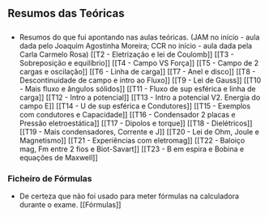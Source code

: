 ## Resumos das Teóricas
- Resumos do que fui apontando nas aulas teóricas. (JAM no início - aula dada pelo Joaquim Agostinha Moreira; CCR no início - aula dada pela Carla Carmelo Rosa)
[[T2 - Eletrização e lei de Coulomb]]
[[T3 - Sobreposição e equilíbrio]]
[[T4 - Campo VS Força]]
[[T5 - Campo de 2 cargas e oscilação]]
[[T6 - Linha de carga]]
[[T7 - Anel e disco]]
[[T8 - Descontinuidade de campo e intro ao Fluxo]]
[[T9 - Lei de Gauss]]
[[T10 - Mais fluxo e ângulos sólidos]]
[[T11 - Fluxo de sup esférica e linha de carga]]
[[T12 - Intro a potencial]]
[[T13 - Intro a potencial V2. Energia do campo E]]
[[T14 - U de sup esférica e Condutores]]
[[T15 - Exemplos com condutores e Capacidade]]
[[T16 - Condensador 2 placas e Pressão eletroestática]]
[[T17 - Dipolos e torque]]
[[T18 - Dielétricos]]
[[T19 - Mais condensadores, Corrente e J]]
[[T20 - Lei de Ohm, Joule e Magnetismo]]
[[T21 - Experiências com eletromag]]
[[T22 - Baloiço mag, Fm entre 2 fios e Biot-Savart]]
[[T23 - B em espira e Bobina e equações de Maxwell]]

### Ficheiro de Fórmulas
- De certeza que não foi usado para meter fórmulas na calculadora durante o exame.
[[Fórmulas]]
